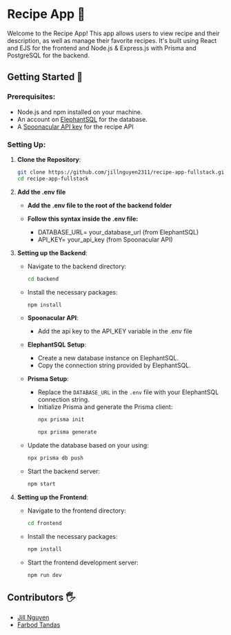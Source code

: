 # Recipe App 🍲

Welcome to the Recipe App! This app allows users to view recipe and their description, as well as manage their favorite recipes. It's built using React and EJS for the frontend and Node.js & Express.js with Prisma and PostgreSQL for the backend.

## Getting Started 🚀

### Prerequisites:

- Node.js and npm installed on your machine.
- An account on [ElephantSQL](https://www.elephantsql.com/) for the database.
- A [Spoonacular API key](https://spoonacular.com/food-api) for the recipe API

### Setting Up:

1. **Clone the Repository**:
   ```bash
   git clone https://github.com/jillnguyen2311/recipe-app-fullstack.git
   cd recipe-app-fullstack
   ```
2. **Add the .env file**

    - **Add the .env file to the root of the backend folder**

    - **Follow this syntax inside the .env file:**
      - DATABASE_URL= your_database_url (from ElephantSQL)
      - API_KEY= your_api_key (from Spoonacular API)

3. **Setting up the Backend**:

   - Navigate to the backend directory:
     ```bash
     cd backend
     ```

   - Install the necessary packages:
     ```bash
     npm install
     ```

   - **Spoonacular API**:
     - Add the api key to the API_KEY variable in the .env file   

   - **ElephantSQL Setup**:
     - Create a new database instance on ElephantSQL.
     - Copy the connection string provided by ElephantSQL.

   - **Prisma Setup**:
     - Replace the `DATABASE_URL` in the `.env` file with your ElephantSQL connection string.
     - Initialize Prisma and generate the Prisma client:
       ```bash
       npx prisma init
       ```
       ```bash
       npx prisma generate
       ```
    - Update the database based on your using:
       ```bash
       npx prisma db push
       ```

   - Start the backend server:
     ```bash
     npm start
     ```

4. **Setting up the Frontend**:

   - Navigate to the frontend directory:
     ```bash
     cd frontend
     ```

   - Install the necessary packages:
     ```bash
     npm install
     ```

   - Start the frontend development server:
     ```bash
     npm run dev
     ```


## Contributors 🖐️
- [Jill Nguyen](https://github.com/jillnguyen2311)
- [Farbod Tandas](https://github.com/farbodtandas)
